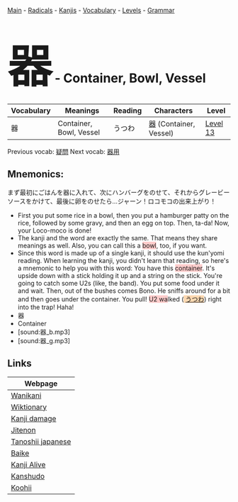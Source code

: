 <style> bigfont {font-size: 100px}</style>
[Main](../README.md) -
[Radicals](../radicals.md) -
[Kanjis](../kanjis.md) -
[Vocabulary](../vocabulary.md) -
[Levels](../levels.md) -
[Grammar](../grammar.md)
# <bigfont> 器</bigfont> - Container, Bowl, Vessel 

| Vocabulary | Meanings | Reading | Characters | Level |
| --- | --- | --- | --- | --- |
| 器 | Container, Bowl, Vessel | うつわ |  [器](../kanjis/器.md) (Container, Vessel) | [Level 13](../levels/wk_level13.md) |

Previous vocab: [疑問](疑問.md) Next vocab: [器用](器用.md) 

## Mnemonics:
まず最初にごはんを器に入れて、次にハンバーグをのせて、それからグレービーソースをかけて、最後に卵をのせたら…ジャーン！ロコモコの出来上がり！
* First you put some rice in a bowl, then you put a hamburger patty on the rice, followed by some gravy, and then an egg on top. Then, ta-da! Now, your Loco-moco is done!
* The kanji and the word are exactly the same. That means they share meanings as well. Also, you can call this a <span style="background-color:#ffcccb"> bowl</span>, too, if you want.
* Since this word is made up of a single kanji, it should use the kun'yomi reading. When learning the kanji, you didn't learn that reading, so here's a mnemonic to help you with this word: You have this <span style="background-color:#ffcccb"> container</span>. It's upside down with a stick holding it up and a string on the stick. You're going to catch some U2s (like, the band). You put some food under it and wait. Then, out of the bushes comes Bono. He sniffs around for a bit and then goes under the container. You pull! <span style="background-color:#ffcccb"> U2 wa</span>lked (<span style="background-color:#fed8b1"> [うつわ](https://jisho.org/search/うつわ)</span>) right into the trap! Haha!
* 器
* Container
* [sound:器_b.mp3]
* [sound:器_g.mp3]


## Links 

| Webpage |
| --- |
| [Wanikani          ](https://www.wanikani.com/kanji/器) |
| [Wiktionary        ](https://en.wiktionary.org/wiki/器) |
| [Kanji damage      ](http://www.kanjidamage.com/kanji/search?utf8=✓&q=器) |
| [Jitenon           ](https://jitenon.com/kanji/器) |
| [Tanoshii japanese ](https://www.tanoshiijapanese.com/dictionary/kanji.cfm?k=器) |
| [Baike             ](https://baike.baidu.com/item/器) |
| [Kanji Alive       ](https://app.kanjialive.com/器) |
| [Kanshudo          ](https://www.kanshudo.com/searchmn?q=器) |
| [Koohii            ](https://kanji.koohii.com/study/kanji/器) |
